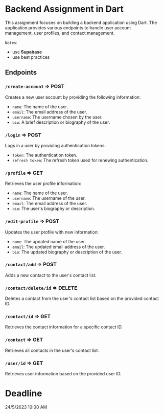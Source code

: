 # Backend Assignment in Dart

This assignment focuses on building a backend application using Dart. The application provides various endpoints to handle user account management, user profiles, and contact management. 

`Notes`: 
* use **Supabase**
* use best practices

## Endpoints

### `/create-account` => POST

Creates a new user account by providing the following information:

- `name`: The name of the user.
- `email`: The email address of the user.
- `username`: The username chosen by the user.
- `bio`: A brief description or biography of the user.

### `/login` => POST

Logs in a user by providing authentication tokens:

- `token`: The authentication token.
- `refresh token`: The refresh token used for renewing authentication.

### `/profile` => GET

Retrieves the user profile information:

- `name`: The name of the user.
- `username`: The username of the user.
- `email`: The email address of the user.
- `bio`: The user's biography or description.

### `/edit-profile` => POST

Updates the user profile with new information:

- `name`: The updated name of the user.
- `email`: The updated email address of the user.
- `bio`: The updated biography or description of the user.

### `/contact/add` => POST

Adds a new contact to the user's contact list.

### `/contact/delete/id` => DELETE

Deletes a contact from the user's contact list based on the provided contact ID.

### `/contact/id` => GET

Retrieves the contact information for a specific contact ID.

### `/contact` => GET

Retrieves all contacts in the user's contact list.

### `/user/id` => GET

Retrieves user information based on the provided user ID.

# Deadline

24/5/2023 10:00 AM
